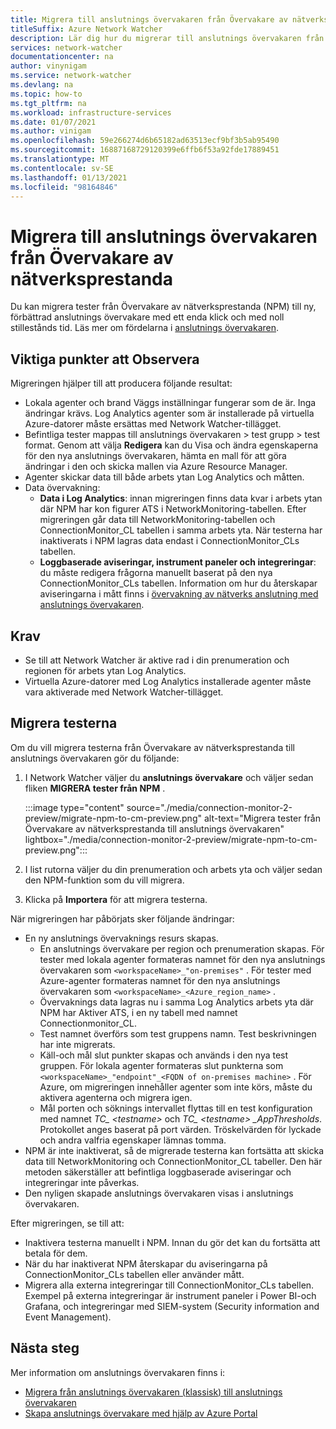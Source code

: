```yaml
---
title: Migrera till anslutnings övervakaren från Övervakare av nätverksprestanda
titleSuffix: Azure Network Watcher
description: Lär dig hur du migrerar till anslutnings övervakaren från Övervakare av nätverksprestanda.
services: network-watcher
documentationcenter: na
author: vinynigam
ms.service: network-watcher
ms.devlang: na
ms.topic: how-to
ms.tgt_pltfrm: na
ms.workload: infrastructure-services
ms.date: 01/07/2021
ms.author: vinigam
ms.openlocfilehash: 59e266274d6b65182ad63513ecf9bf3b5ab95490
ms.sourcegitcommit: 16887168729120399e6ffb6f53a92fde17889451
ms.translationtype: MT
ms.contentlocale: sv-SE
ms.lasthandoff: 01/13/2021
ms.locfileid: "98164846"
---
```

# <a name="migrate-to-connection-monitor-from-network-performance-monitor"></a>Migrera till anslutnings övervakaren från Övervakare av nätverksprestanda

Du kan migrera tester från Övervakare av nätverksprestanda (NPM) till ny, förbättrad anslutnings övervakare med ett enda klick och med noll stillestånds tid. Läs mer om fördelarna i [anslutnings övervakaren](./connection-monitor-overview.md).


## <a name="key-points-to-note"></a>Viktiga punkter att Observera

Migreringen hjälper till att producera följande resultat:

* Lokala agenter och brand Väggs inställningar fungerar som de är. Inga ändringar krävs. Log Analytics agenter som är installerade på virtuella Azure-datorer måste ersättas med Network Watcher-tillägget.
* Befintliga tester mappas till anslutnings övervakaren > test grupp > test format. Genom att välja **Redigera** kan du Visa och ändra egenskaperna för den nya anslutnings övervakaren, hämta en mall för att göra ändringar i den och skicka mallen via Azure Resource Manager.
* Agenter skickar data till både arbets ytan Log Analytics och måtten.
* Data övervakning:
   * **Data i Log Analytics**: innan migreringen finns data kvar i arbets ytan där NPM har kon figurer ATS i NetworkMonitoring-tabellen. Efter migreringen går data till NetworkMonitoring-tabellen och ConnectionMonitor_CL tabellen i samma arbets yta. När testerna har inaktiverats i NPM lagras data endast i ConnectionMonitor_CLs tabellen.
   * **Loggbaserade aviseringar, instrument paneler och integreringar**: du måste redigera frågorna manuellt baserat på den nya ConnectionMonitor_CLs tabellen. Information om hur du återskapar aviseringarna i mått finns i [övervakning av nätverks anslutning med anslutnings övervakaren](./connection-monitor-overview.md#metrics-in-azure-monitor).
    
## <a name="prerequisites"></a>Krav

* Se till att Network Watcher är aktive rad i din prenumeration och regionen för arbets ytan Log Analytics.
* Virtuella Azure-datorer med Log Analytics installerade agenter måste vara aktiverade med Network Watcher-tillägget.

## <a name="migrate-the-tests"></a>Migrera testerna

Om du vill migrera testerna från Övervakare av nätverksprestanda till anslutnings övervakaren gör du följande:

1. I Network Watcher väljer du **anslutnings övervakare** och väljer sedan fliken **MIGRERA tester från NPM** . 

    :::image type="content" source="./media/connection-monitor-2-preview/migrate-npm-to-cm-preview.png" alt-text="Migrera tester från Övervakare av nätverksprestanda till anslutnings övervakaren" lightbox="./media/connection-monitor-2-preview/migrate-npm-to-cm-preview.png":::
    
1. I list rutorna väljer du din prenumeration och arbets yta och väljer sedan den NPM-funktion som du vill migrera. 
1. Klicka på **Importera** för att migrera testerna.

När migreringen har påbörjats sker följande ändringar: 
* En ny anslutnings övervaknings resurs skapas.
   * En anslutnings övervakare per region och prenumeration skapas. För tester med lokala agenter formateras namnet för den nya anslutnings övervakaren som `<workspaceName>_"on-premises"` . För tester med Azure-agenter formateras namnet för den nya anslutnings övervakaren som `<workspaceName>_<Azure_region_name>` .
   * Övervaknings data lagras nu i samma Log Analytics arbets yta där NPM har Aktiver ATS, i en ny tabell med namnet Connectionmonitor_CL. 
   * Test namnet överförs som test gruppens namn. Test beskrivningen har inte migrerats.
   * Käll-och mål slut punkter skapas och används i den nya test gruppen. För lokala agenter formateras slut punkterna som `<workspaceName>_"endpoint"_<FQDN of on-premises machine>` . För Azure, om migreringen innehåller agenter som inte körs, måste du aktivera agenterna och migrera igen.
   * Mål porten och söknings intervallet flyttas till en test konfiguration med namnet *TC_ \<testname>* och *TC_ \<testname> _AppThresholds*. Protokollet anges baserat på port värden. Tröskelvärden för lyckade och andra valfria egenskaper lämnas tomma.
* NPM är inte inaktiverat, så de migrerade testerna kan fortsätta att skicka data till NetworkMonitoring och ConnectionMonitor_CL tabeller. Den här metoden säkerställer att befintliga loggbaserade aviseringar och integreringar inte påverkas.
* Den nyligen skapade anslutnings övervakaren visas i anslutnings övervakaren.

Efter migreringen, se till att:
* Inaktivera testerna manuellt i NPM. Innan du gör det kan du fortsätta att betala för dem. 
* När du har inaktiverat NPM återskapar du aviseringarna på ConnectionMonitor_CLs tabellen eller använder mått. 
* Migrera alla externa integreringar till ConnectionMonitor_CLs tabellen. Exempel på externa integreringar är instrument paneler i Power BI-och Grafana, och integreringar med SIEM-system (Security information and Event Management).


## <a name="next-steps"></a>Nästa steg

Mer information om anslutnings övervakaren finns i:
* [Migrera från anslutnings övervakaren (klassisk) till anslutnings övervakaren](./migrate-to-connection-monitor-from-connection-monitor-classic.md)
* [Skapa anslutnings övervakare med hjälp av Azure Portal](./connection-monitor-create-using-portal.md)
